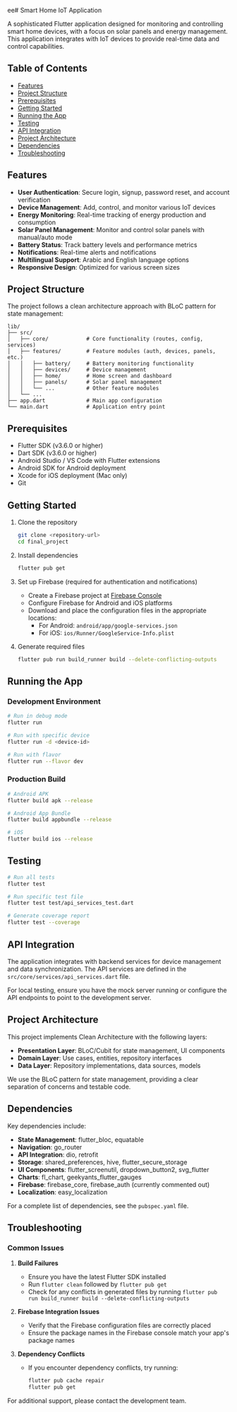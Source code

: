 ee# Smart Home IoT Application

A sophisticated Flutter application designed for monitoring and controlling smart home devices, with a focus on solar panels and energy management. This application integrates with IoT devices to provide real-time data and control capabilities.

## Table of Contents

- [Features](#features)
- [Project Structure](#project-structure)
- [Prerequisites](#prerequisites)
- [Getting Started](#getting-started)
- [Running the App](#running-the-app)
- [Testing](#testing)
- [API Integration](#api-integration)
- [Project Architecture](#project-architecture)
- [Dependencies](#dependencies)
- [Troubleshooting](#troubleshooting)

## Features

- **User Authentication**: Secure login, signup, password reset, and account verification
- **Device Management**: Add, control, and monitor various IoT devices
- **Energy Monitoring**: Real-time tracking of energy production and consumption
- **Solar Panel Management**: Monitor and control solar panels with manual/auto mode
- **Battery Status**: Track battery levels and performance metrics
- **Notifications**: Real-time alerts and notifications
- **Multilingual Support**: Arabic and English language options
- **Responsive Design**: Optimized for various screen sizes

## Project Structure

The project follows a clean architecture approach with BLoC pattern for state management:

```
lib/
├── src/
│   ├── core/            # Core functionality (routes, config, services)
│   ├── features/        # Feature modules (auth, devices, panels, etc.)
│   │   ├── battery/     # Battery monitoring functionality
│   │   ├── devices/     # Device management 
│   │   ├── home/        # Home screen and dashboard
│   │   ├── panels/      # Solar panel management
│   │   └── ...          # Other feature modules
│   └── ...
├── app.dart             # Main app configuration
└── main.dart            # Application entry point
```

## Prerequisites

- Flutter SDK (v3.6.0 or higher)
- Dart SDK (v3.6.0 or higher)
- Android Studio / VS Code with Flutter extensions
- Android SDK for Android deployment
- Xcode for iOS deployment (Mac only)
- Git

## Getting Started

1. Clone the repository
   ```bash
   git clone <repository-url>
   cd final_project
   ```

2. Install dependencies
   ```bash
   flutter pub get
   ```

3. Set up Firebase (required for authentication and notifications)
   - Create a Firebase project at [Firebase Console](https://console.firebase.google.com/)
   - Configure Firebase for Android and iOS platforms
   - Download and place the configuration files in the appropriate locations:
     - For Android: `android/app/google-services.json`
     - For iOS: `ios/Runner/GoogleService-Info.plist`

4. Generate required files
   ```bash
   flutter pub run build_runner build --delete-conflicting-outputs
   ```

## Running the App

### Development Environment

```bash
# Run in debug mode
flutter run

# Run with specific device
flutter run -d <device-id>

# Run with flavor
flutter run --flavor dev
```

### Production Build

```bash
# Android APK
flutter build apk --release

# Android App Bundle
flutter build appbundle --release

# iOS
flutter build ios --release
```

## Testing

```bash
# Run all tests
flutter test

# Run specific test file
flutter test test/api_services_test.dart

# Generate coverage report
flutter test --coverage
```

## API Integration

The application integrates with backend services for device management and data synchronization. The API services are defined in the `src/core/services/api_services.dart` file.

For local testing, ensure you have the mock server running or configure the API endpoints to point to the development server.

## Project Architecture

This project implements Clean Architecture with the following layers:

- **Presentation Layer**: BLoC/Cubit for state management, UI components
- **Domain Layer**: Use cases, entities, repository interfaces
- **Data Layer**: Repository implementations, data sources, models

We use the BLoC pattern for state management, providing a clear separation of concerns and testable code.

## Dependencies

Key dependencies include:

- **State Management**: flutter_bloc, equatable
- **Navigation**: go_router
- **API Integration**: dio, retrofit
- **Storage**: shared_preferences, hive, flutter_secure_storage
- **UI Components**: flutter_screenutil, dropdown_button2, svg_flutter
- **Charts**: fl_chart, geekyants_flutter_gauges
- **Firebase**: firebase_core, firebase_auth (currently commented out)
- **Localization**: easy_localization

For a complete list of dependencies, see the `pubspec.yaml` file.

## Troubleshooting

### Common Issues

1. **Build Failures**
   - Ensure you have the latest Flutter SDK installed
   - Run `flutter clean` followed by `flutter pub get`
   - Check for any conflicts in generated files by running `flutter pub run build_runner build --delete-conflicting-outputs`

2. **Firebase Integration Issues**
   - Verify that the Firebase configuration files are correctly placed
   - Ensure the package names in the Firebase console match your app's package names

3. **Dependency Conflicts**
   - If you encounter dependency conflicts, try running:
     ```bash
     flutter pub cache repair
     flutter pub get
     ```

For additional support, please contact the development team.

